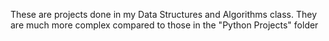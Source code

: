 These are projects done in my Data Structures and Algorithms class.
They are much more complex compared to those in the "Python Projects" folder
